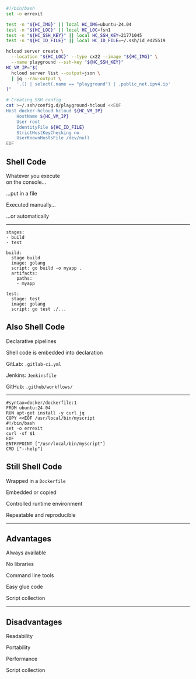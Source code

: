 ```bash
#!/bin/bash
set -o errexit

test -n "${HC_IMG}" || local HC_IMG=ubuntu-24.04
test -n "${HC_LOC}" || local HC_LOC=fsn1
test -n "${HC_SSH_KEY}" || local HC_SSH_KEY=21771045
test -n "${HC_ID_FILE}" || local HC_ID_FILE=~/.ssh/id_ed25519

hcloud server create \
  --location "${HC_LOC}" --type cx22 --image "${HC_IMG}" \
  --name playground --ssh-key "${HC_SSH_KEY}"
HC_VM_IP="$(
  hcloud server list --output=json \
  | jq --raw-output \
    '.[] | select(.name == "playground") | .public_net.ipv4.ip'
)"

# Creating SSH config
cat >~/.ssh/config.d/playground-hcloud <<EOF
Host docker-hcloud hcloud ${HC_VM_IP}
    HostName ${HC_VM_IP}
    User root
    IdentityFile ${HC_ID_FILE}
    StrictHostKeyChecking no
    UserKnownHostsFile /dev/null
EOF
```
<!-- .element: style="width: 40em; float: right; font-size: 0.5em;" -->

## Shell Code

Whatever you execute<br/>on the console...

...put in a file <!-- .element: style="padding-left: 3em;" -->

Executed manually...

...or automatically <!-- .element: style="padding-left: 3em;" -->

---

```yaml[8,16]
stages:
- build
- test

build:
  stage build
  image: golang
  script: go build -o myapp .
  artifacts:
    paths:
    - myapp

test:
  stage: test
  image: golang
  script: go test ./...
```
<!-- .element: style="width: 30em; float: right;" -->

## Also Shell Code

Declarative pipelines

Shell code is embedded into declaration

GitLab: `.gitlab-ci.yml`

Jenkins: `Jenkinsfile`

GitHub: `.github/workflows/`

---

```Dockerfile[5-7]
#syntax=docker/dockerfile:1
FROM ubuntu:24.04
RUN apt-get install -y curl jq
COPY <<EOF /usr/local/bin/myscript
#!/bin/bash
set -o errexit
curl -sf $1
EOF
ENTRYPOINT ["/usr/local/bin/myscript"]
CMD ["--help"]
```
<!-- .element: style="width: 30em; float: right;" -->

## Still Shell Code

Wrapped in a `Dockerfile`

Embedded or copied

Controlled runtime environment

Repeatable and reproducible

---

## Advantages

<i class="fa fa-solid fa-thumbs-up fa-4x"></i> <!-- .element: style="float: right;" -->

Always available

No libraries

Command line tools

Easy glue code

Script collection

---

## Disadvantages

<i class="fa fa-solid fa-thumbs-down fa-4x"></i> <!-- .element: style="float: right;" -->

Readability

Portability

Performance

Script collection